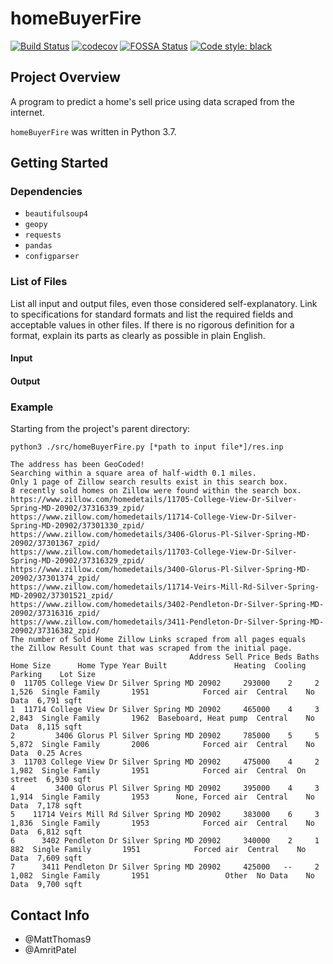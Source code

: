 # homeBuyerFire
[![Build Status](https://travis-ci.com/AmritPatel/Home-Buyer-Fire.svg?branch=master)](https://travis-ci.com/AmritPatel/Home-Buyer-Fire)
[![codecov](https://codecov.io/gh/AmritPatel/Home-Buyer-Fire/branch/master/graph/badge.svg?token=5AJUA8I31G)](https://codecov.io/gh/AmritPatel/Home-Buyer-Fire/)
[![FOSSA Status](https://app.fossa.com/api/projects/git%2Bgithub.com%2FAmritPatel%2FHome-Buyer-Fire.svg?type=shield)](https://app.fossa.com/projects/git%2Bgithub.com%2FAmritPatel%2FHome-Buyer-Fire?ref=badge_shield)
[![Code style: black](https://img.shields.io/badge/code%20style-black-000000.svg)](https://github.com/psf/black)

## Project Overview

A program to predict a home's sell price using data scraped from the internet.

`homeBuyerFire` was written in Python 3.7.

## Getting Started

### Dependencies

- `beautifulsoup4`
- `geopy`
- `requests`
- `pandas`
- `configparser`

### List of Files

List all input and output files, even those considered self-explanatory. Link to specifications for standard formats and list the required fields and acceptable values in other files. If there is no rigorous definition for a format, explain its parts as clearly as possible in plain English.

#### Input

#### Output

### Example

Starting from the project's parent directory:

```
python3 ./src/homeBuyerFire.py [*path to input file*]/res.inp
```

```
The address has been GeoCoded!
Searching within a square area of half-width 0.1 miles.
Only 1 page of Zillow search results exist in this search box.
8 recently sold homes on Zillow were found within the search box.
https://www.zillow.com/homedetails/11705-College-View-Dr-Silver-Spring-MD-20902/37316339_zpid/
https://www.zillow.com/homedetails/11714-College-View-Dr-Silver-Spring-MD-20902/37301330_zpid/
https://www.zillow.com/homedetails/3406-Glorus-Pl-Silver-Spring-MD-20902/37301367_zpid/
https://www.zillow.com/homedetails/11703-College-View-Dr-Silver-Spring-MD-20902/37316329_zpid/
https://www.zillow.com/homedetails/3400-Glorus-Pl-Silver-Spring-MD-20902/37301374_zpid/
https://www.zillow.com/homedetails/11714-Veirs-Mill-Rd-Silver-Spring-MD-20902/37301521_zpid/
https://www.zillow.com/homedetails/3402-Pendleton-Dr-Silver-Spring-MD-20902/37316316_zpid/
https://www.zillow.com/homedetails/3411-Pendleton-Dr-Silver-Spring-MD-20902/37316382_zpid/
The number of Sold Home Zillow Links scraped from all pages equals
the Zillow Result Count that was scraped from the initial page.
                                        Address Sell Price Beds Baths Home Size      Home Type Year Built               Heating  Cooling    Parking    Lot Size
0  11705 College View Dr Silver Spring MD 20902     293000    2     2     1,526  Single Family       1951            Forced air  Central    No Data  6,791 sqft
1  11714 College View Dr Silver Spring MD 20902     465000    4     3     2,843  Single Family       1962  Baseboard, Heat pump  Central    No Data  8,115 sqft
2         3406 Glorus Pl Silver Spring MD 20902     785000    5     5     5,872  Single Family       2006            Forced air  Central    No Data  0.25 Acres
3  11703 College View Dr Silver Spring MD 20902     475000    4     2     1,982  Single Family       1951            Forced air  Central  On street  6,930 sqft
4         3400 Glorus Pl Silver Spring MD 20902     395000    4     3     1,914  Single Family       1953      None, Forced air  Central    No Data  7,178 sqft
5    11714 Veirs Mill Rd Silver Spring MD 20902     383000    6     3     1,836  Single Family       1953            Forced air  Central    No Data  6,812 sqft
6      3402 Pendleton Dr Silver Spring MD 20902     340000    2     1       882  Single Family       1951            Forced air  Central    No Data  7,609 sqft
7      3411 Pendleton Dr Silver Spring MD 20902     425000   --     2     1,082  Single Family       1951                 Other  No Data    No Data  9,700 sqft
```

## Contact Info

- @MattThomas9
- @AmritPatel
